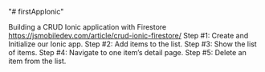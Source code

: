 "# firstAppIonic" 

Building a CRUD Ionic application with Firestore
https://jsmobiledev.com/article/crud-ionic-firestore/
    Step #1: Create and Initialize our Ionic app.
    Step #2: Add items to the list.
    Step #3: Show the list of items.
    Step #4: Navigate to one item’s detail page.
    Step #5: Delete an item from the list.
